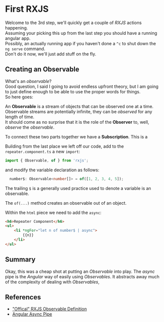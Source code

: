 # First RXJS

Welcome to the 3rd step, we'll quickly get a couple of _RXJS_ actions happening.  
Assuming your picking this up from the last step you should have a running angular app.  
Possibly, an actually running app if you haven't done a `^c` to shut down the `ng serve` command.  
Don't do it now, we'll just add stuff on the fly.

## Creating an Observable

What's an _observable_?  
Good question, I said I going to avoid endless upfront theory, but I am going to just define enough to be able to use the proper words for things.   
So here goes:

An **Observable** is a stream of objects that can be observed one at a time.  
Observable streams are potentially infinite, they can be _observed_ for any length of time.  
It should come as no surprise that it is the role of the **Observer** to, well, _observe_ the _observable_.  

To connect these two parts together we have a **Subscription**.  This is a 


Building from the last place we left off our code, add to the `repeater.component.ts` a new `import`:

```ts
import { Observable, of } from 'rxjs';
```

and modify the variable declaration as follows:

```ts
  number$: Observable<number[]> = of([1, 2, 3, 4, 5]);
```

The trailing `$` is a generally used practice used to denote a variable is an observable.

The `of(...)` method creates an observable out of an object.

Within the `html` piece we need to add the `async`:

```html
<h6>Repeater Component</h6>
<ul>
    <li *ngFor="let n of number$ | async">
        {{n}}
    </li>
</ul>
```

## Summary

Okay, this was a cheap shot at putting an _Observable_ into play.  The _async_ pipe is the _Angular_ way of easily using _Observables_.  It abstracts away much of the complexity of dealing with _Observables_, 

## References

- ["Offical" RXJS Observable Definition](https://rxjs.dev/guide/observable)
- [Angular Async Pipe](https://angular.io/api/common/AsyncPipe)